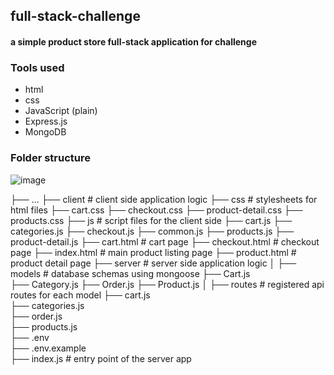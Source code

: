 ## full-stack-challenge

#### a simple product store full-stack application for challenge

### Tools used 
 - html
 - css
 - JavaScript (plain)
 - Express.js
 - MongoDB

### Folder structure
![image](https://github.com/user-attachments/assets/7d67bf2b-45af-4a3c-8399-10eb8f5a0835)


   ├── ...
    ├── client                      # client side application logic
        ├── css                        # stylesheets for html files
            ├── cart.css
            ├── checkout.css
            ├── product-detail.css
            ├── products.css
        ├── js                         # script files for the client side
            ├── cart.js
            ├── categories.js
            ├── checkout.js
            ├── common.js
            ├── products.js
            ├── product-detail.js
        ├── cart.html                 # cart page
        ├── checkout.html             # checkout page
        ├── index.html                # main product listing page
        ├── product.html              # product detail page
    ├── server                      # server side application logic
    │   ├── models                     # database schemas using mongoose
            ├── Cart.js                 
            ├── Category.js
            ├── Order.js
            ├── Product.js
    │   ├── routes                    # registered api routes for each model
            ├── cart.js                 
            ├── categories.js         
            ├── order.js              
            ├── products.js           
        ├── .env                        
        ├── .env.example               
        ├── index.js                  # entry point of the server app
     
